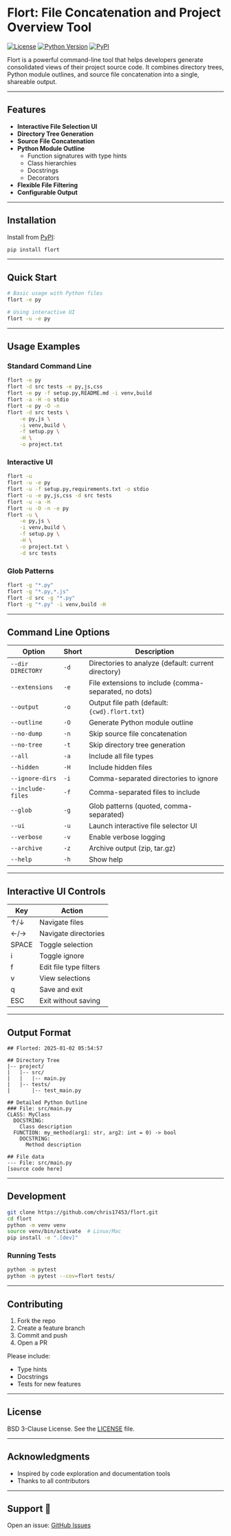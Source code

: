 # Flort: File Concatenation and Project Overview Tool

[![License](https://img.shields.io/badge/License-BSD_3--Clause-blue.svg)](https://opensource.org/licenses/BSD-3-Clause)
[![Python Version](https://img.shields.io/badge/python-3.6%2B-blue)](https://www.python.org/downloads/)
[![PyPI](https://img.shields.io/pypi/v/flort.svg)](https://pypi.org/project/flort/)

Flort is a powerful command-line tool that helps developers generate consolidated views of their project source code. It combines directory trees, Python module outlines, and source file concatenation into a single, shareable output.

---

## Features 

- **Interactive File Selection UI**
- **Directory Tree Generation**
- **Source File Concatenation**
- **Python Module Outline**
  - Function signatures with type hints
  - Class hierarchies
  - Docstrings
  - Decorators
- **Flexible File Filtering**
- **Configurable Output**

---

## Installation

Install from [PyPI](https://pypi.org/project/flort/):

```bash
pip install flort
````

---

## Quick Start 

```bash
# Basic usage with Python files
flort -e py

# Using interactive UI
flort -u -e py
```

---

## Usage Examples

### Standard Command Line

```bash
flort -e py
flort -d src tests -e py,js,css
flort -e py -f setup.py,README.md -i venv,build
flort -a -H -o stdio
flort -e py -O -n
flort -d src tests \
    -e py,js \
    -i venv,build \
    -f setup.py \
    -H \
    -o project.txt
```

### Interactive UI

```bash
flort -u
flort -u -e py
flort -u -f setup.py,requirements.txt -o stdio
flort -u -e py,js,css -d src tests
flort -u -a -H
flort -u -O -n -e py
flort -u \
    -e py,js \
    -i venv,build \
    -f setup.py \
    -H \
    -o project.txt \
    -d src tests
```

### Glob Patterns

```bash
flort -g "*.py"
flort -g "*.py,*.js"
flort -d src -g "*.py"
flort -g "*.py" -i venv,build -H
```

---

## Command Line Options

| Option            | Short | Description                                           |
| ----------------- | ----- | ----------------------------------------------------- |
| `--dir DIRECTORY` | `-d`  | Directories to analyze (default: current directory)   |
| `--extensions`    | `-e`  | File extensions to include (comma-separated, no dots) |
| `--output`        | `-o`  | Output file path (default: `{cwd}.flort.txt`)         |
| `--outline`       | `-O`  | Generate Python module outline                        |
| `--no-dump`       | `-n`  | Skip source file concatenation                        |
| `--no-tree`       | `-t`  | Skip directory tree generation                        |
| `--all`           | `-a`  | Include all file types                                |
| `--hidden`        | `-H`  | Include hidden files                                  |
| `--ignore-dirs`   | `-i`  | Comma-separated directories to ignore                 |
| `--include-files` | `-f`  | Comma-separated files to include                      |
| `--glob`          | `-g`  | Glob patterns (quoted, comma-separated)               |
| `--ui`            | `-u`  | Launch interactive file selector UI                   |
| `--verbose`       | `-v`  | Enable verbose logging                                |
| `--archive`       | `-z`  | Archive output (zip, tar.gz)                          |
| `--help`          | `-h`  | Show help                                             |

---

## Interactive UI Controls

| Key   | Action                 |
| ----- | ---------------------- |
| ↑/↓   | Navigate files         |
| ←/→   | Navigate directories   |
| SPACE | Toggle selection       |
| i     | Toggle ignore          |
| f     | Edit file type filters |
| v     | View selections        |
| q     | Save and exit          |
| ESC   | Exit without saving    |

---

## Output Format

```
## Florted: 2025-01-02 05:54:57

## Directory Tree
|-- project/
|   |-- src/
|   |   |-- main.py
|   |-- tests/
|       |-- test_main.py

## Detailed Python Outline
### File: src/main.py
CLASS: MyClass
  DOCSTRING:
    Class description
  FUNCTION: my_method(arg1: str, arg2: int = 0) -> bool
    DOCSTRING:
      Method description

## File data
--- File: src/main.py
[source code here]
```

---

## Development

```bash
git clone https://github.com/chris17453/flort.git
cd flort
python -m venv venv
source venv/bin/activate  # Linux/Mac
pip install -e ".[dev]"
```

### Running Tests

```bash
python -m pytest
python -m pytest --cov=flort tests/
```

---

## Contributing

1. Fork the repo
2. Create a feature branch
3. Commit and push
4. Open a PR

Please include:

* Type hints
* Docstrings
* Tests for new features

---

## License

BSD 3-Clause License. See the [LICENSE](LICENSE) file.

---

## Acknowledgments

* Inspired by code exploration and documentation tools
* Thanks to all contributors

---

## Support 💬

Open an issue: [GitHub Issues](https://github.com/chris17453/flort/issues)
